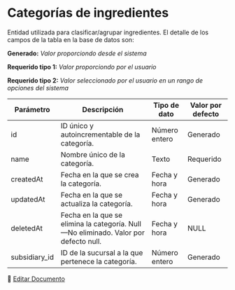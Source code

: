 # Categorías de ingredientes

Entidad utilizada para clasificar/agrupar ingredientes. El detalle de los campos de la tabla en la base de datos son:

**Generado:** *Valor proporciondo desde el sistema* 

**Requerido tipo 1:** *Valor proporciondo por el usuario* 

**Requerido tipo 2:** *Valor seleccionado por el usuario en un rango de opciones del sistema* 

| Parámetro | Descripción | Tipo de dato | Valor por defecto |
|-|-|-|-|
| id | ID único y autoincrementable de la categoría. | Número entero | Generado |
| name | Nombre único de la categoría. | Texto | Requerido |
| createdAt | Fecha en la que se crea la categoría. | Fecha y hora | Generado |
| updatedAt | Fecha en la que se actualiza la categoría. | Fecha y hora | Generado |
| deletedAt | Fecha en la que se elimina la categoría. Null—No eliminado. Valor por defecto null. | Fecha y hora | NULL |
| subsidiary_id | ID de la sucursal a la que pertenece la categoría. | Número entero | Generado |

📝 [Editar Documento](https://github.com/4uRest/documentation)